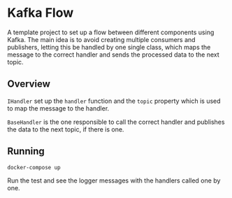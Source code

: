 # Kafka Flow

A template project to set up a flow between different components using Kafka.
The main idea is to avoid creating multiple consumers and
publishers, letting this be handled by one single class, which
maps the message to the correct handler and sends the processed data to the
next topic.

## Overview

`IHandler` set up the `handler` function and the `topic` property which is used
to map the message to the handler.

`BaseHandler` is the one responsible to call the correct handler and publishes
the data to the next topic, if there is one.

## Running

```
docker-compose up
``` 

Run the test and see the logger messages with the handlers called one by one.

